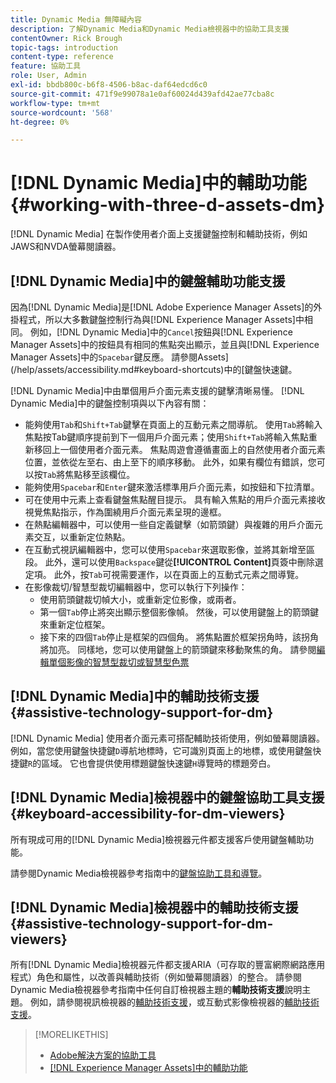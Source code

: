```yaml
---
title: Dynamic Media 無障礙內容
description: 了解Dynamic Media和Dynamic Media檢視器中的協助工具支援
contentOwner: Rick Brough
topic-tags: introduction
content-type: reference
feature: 協助工具
role: User, Admin
exl-id: bbdb800c-b6f8-4506-b8ac-daf64edcd6c0
source-git-commit: 471f9e99078a1e0af60024d439afd42ae77cba8c
workflow-type: tm+mt
source-wordcount: '568'
ht-degree: 0%

---
```


# [!DNL Dynamic Media]中的輔助功能 {#working-with-three-d-assets-dm}

[!DNL Dynamic Media] 在製作使用者介面上支援鍵盤控制和輔助技術，例如JAWS和NVDA螢幕閱讀器。

## [!DNL Dynamic Media]中的鍵盤輔助功能支援

因為[!DNL Dynamic Media]是[!DNL Adobe Experience Manager Assets]的外掛程式，所以大多數鍵盤控制行為與[!DNL Experience Manager Assets]中相同。 例如，[!DNL Dynamic Media]中的`Cancel`按鈕與[!DNL Experience Manager Assets]中的按鈕具有相同的焦點突出顯示，並且與[!DNL Experience Manager Assets]中的`Spacebar`鍵反應。 請參閱Assets](/help/assets/accessibility.md#keyboard-shortcuts)中的[鍵盤快速鍵。

[!DNL Dynamic Media]中由單個用戶介面元素支援的鍵擊清晰易懂。 [!DNL Dynamic Media]中的鍵盤控制項與以下內容有關：

* 能夠使用`Tab`和`Shift+Tab`鍵擊在頁面上的互動元素之間導航。
使用`Tab`將輸入焦點按Tab鍵順序提前到下一個用戶介面元素；使用`Shift+Tab`將輸入焦點重新移回上一個使用者介面元素。
焦點周遊會遵循畫面上的自然使用者介面元素位置，並依從左至右、由上至下的順序移動。 此外，如果有欄位有錯誤，您可以按`Tab`將焦點移至該欄位。
* 能夠使用`Spacebar`和`Enter`鍵來激活標準用戶介面元素，如按鈕和下拉清單。
* 可在使用中元素上查看鍵盤焦點醒目提示。 具有輸入焦點的用戶介面元素接收視覺焦點指示，作為圍繞用戶介面元素呈現的邊框。
* 在熱點編輯器中，可以使用一些自定義鍵擊（如箭頭鍵）與複雜的用戶介面元素交互，以重新定位熱點。
* 在互動式視訊編輯器中，您可以使用`Spacebar`來選取影像，並將其新增至區段。 此外，還可以使用`Backspace`鍵從&#x200B;**[!UICONTROL Content]**&#x200B;頁簽中刪除選定項。 此外，按`Tab`可視需要運作，以在頁面上的互動式元素之間導覽。
* 在影像裁切/智慧型裁切編輯器中，您可以執行下列操作：
   * 使用箭頭鍵裁切幀大小，或重新定位影像，或兩者。
   * 第一個`Tab`停止將突出顯示整個影像幀。 然後，可以使用鍵盤上的箭頭鍵來重新定位框架。
   * 接下來的四個`Tab`停止是框架的四個角。 將焦點置於框架拐角時，該拐角將加亮。 同樣地，您可以使用鍵盤上的箭頭鍵來移動聚焦的角。
請參閱[編輯單個影像的智慧型裁切或智慧型色票](/help/assets/image-profiles.md#editing-the-smart-crop-or-smart-swatch-of-a-single-image)

<!-- Keyboarding is the same because Dynamic Media is using the same UI library (Coral 3 (AEM 6.5) or Coral Spectrum (in Skyline)) as entire AEM Assets.  -->

<!-- In the Hotspot editor, Dynamic Media lets you use arrow keys to control the position of a hot spot. See [Carousel Banners](/help/assets/dynamic-media/carousel-banners.md##adding-hotspots-or-image-maps-to-an-image-banner) or [Interactive Images](/help/assets/dynamic-media/interactive-images.md#adding-hotspots-to-an-image-banner)  -->

<!-- I think we should definitely mention this in the DM-specific area of documentation for keyboard support. -->

<!-- I would not get into much of details of specific keyboard support logic of these editors. One of the reasons - chances are that accessibility support will receive Phase2-like attention, with more holistic approach. -->

## [!DNL Dynamic Media]中的輔助技術支援 {#assistive-technology-support-for-dm}

[!DNL Dynamic Media] 使用者介面元素可搭配輔助技術使用，例如螢幕閱讀器。例如，當您使用鍵盤快捷鍵`D`導航地標時，它可識別頁面上的地標，或使用鍵盤快捷鍵`R`的區域。 它也會提供使用標題鍵盤快速鍵`H`導覽時的標題旁白。

## [!DNL Dynamic Media]檢視器中的鍵盤協助工具支援 {#keyboard-accessibility-for-dm-viewers}

所有現成可用的[!DNL Dynamic Media]檢視器元件都支援客戶使用鍵盤輔助功能。

請參閱Dynamic Media檢視器參考指南中的[鍵盤協助工具和導覽](https://experienceleague.adobe.com/docs/dynamic-media-developer-resources/library/c-keyboard-accessibility.html)。

## [!DNL Dynamic Media]檢視器中的輔助技術支援 {#assistive-technology-support-for-dm-viewers}

所有[!DNL Dynamic Media]檢視器元件都支援ARIA（可存取的豐富網際網路應用程式）角色和屬性，以改善與輔助技術（例如螢幕閱讀器）的整合。
請參閱Dynamic Media檢視器參考指南中任何自訂檢視器主題的**輔助技術支援**&#x200B;說明主題。 例如，請參閱視訊檢視器的[輔助技術支援](https://experienceleague.adobe.com/docs/dynamic-media-developer-resources/library/viewers-aem-assets-dmc/video/r-html5-video-viewer-20-assistive.html)，或互動式影像檢視器的[輔助技術支援](https://experienceleague.adobe.com/docs/dynamic-media-developer-resources/library/viewers-for-aem-assets-only/interactive-images/c-html5-aem-interactive-image-assistive.html#viewers-for-aem-assets-only)。

>[!MORELIKETHIS]
>
>* [Adobe解決方案的協助工具](https://www.adobe.com/accessibility.html)
>* [ [!DNL Experience Manager Assets]中的輔助功能](/help/assets/accessibility.md)

